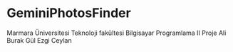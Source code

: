 # GeminiPhotosFinder

Marmara Üniversitesi Teknoloji fakültesi Bilgisayar Programlama II Proje
Ali Burak Gül 
Ezgi Ceylan
